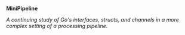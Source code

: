 **MiniPipeline**

_A continuing study of Go's interfaces, structs, and channels in a more complex setting of a processing pipeline._
